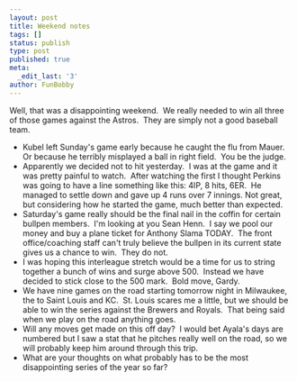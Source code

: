 ```yaml
---
layout: post
title: Weekend notes
tags: []
status: publish
type: post
published: true
meta:
  _edit_last: '3'
author: FunBobby
---
```

Well, that was a disappointing weekend.  We really needed to win all three of those games against the Astros.  They are simply not a good baseball team. 
<ul>
	<li>Kubel left Sunday's game early because he caught the flu from Mauer.  Or because he terribly misplayed a ball in right field.  You be the judge.</li>
	<li>Apparently we decided not to hit yesterday.  I was at the game and it was pretty painful to watch.  After watching the first I thought Perkins was going to have a line something like this: 4IP, 8 hits, 6ER.  He managed to settle down and gave up 4 runs over 7 innings. Not great, but considering how he started the game, much better than expected.</li>
	<li>Saturday's game really should be the final nail in the coffin for certain bullpen members.  I'm looking at you Sean Henn.  I say we pool our money and buy a plane ticket for Anthony Slama TODAY.  The front office/coaching staff can't truly believe the bullpen in its current state gives us a chance to win.  They do not.</li>
	<li>I was hoping this interleague stretch would be a time for us to string together a bunch of wins and surge above 500.  Instead we have decided to stick close to the 500 mark.  Bold move, Gardy.</li>
	<li>We have nine games on the road starting tomorrow night in Milwaukee, the to Saint Louis and KC.  St. Louis scares me a little, but we should be able to win the series against the Brewers and Royals.  That being said when we play on the road anything goes.</li>
	<li>Will any moves get made on this off day?  I would bet Ayala's days are numbered but I saw a stat that he pitches really well on the road, so we will probably keep him around through this trip. </li>
	<li>What are your thoughts on what probably has to be the most disappointing series of the year so far?</li>
</ul>
